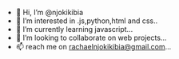 - 👋 Hi, I’m @njokikibia
- 👀 I’m interested in .js,python,html and css..
- 🌱 I’m currently learning javascript...
- 💞️ I’m looking to collaborate on web projects...
- 📫 reach me on rachaelnjokikibia@gmail.com...

<!---
njokikibia/njokikibia is a ✨ special ✨ repository because its `README.md` (this file) appears on your GitHub profile.
You can click the Preview link to take a look at your changes.
--->
